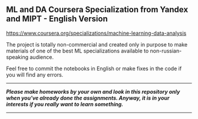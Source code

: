 ## ML and DA Coursera Specialization from Yandex and MIPT - English Version
https://www.coursera.org/specializations/machine-learning-data-analysis

The project is totally non-commercial and created only in purpose to make materials of one of the best ML specializations available to non-russian-speaking audience. 

Feel free to commit the notebooks in English or make fixes in the code if you will find any errors.
___
***Please make homeworks by your own and look in this repository only when you've already done the assignments. Anyway, it is in your interests if you really want to learn something.***
___

